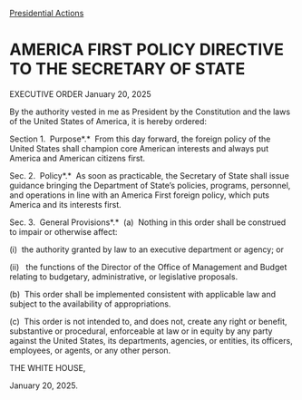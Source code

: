 
[Presidential Actions](https://www.whitehouse.gov/presidential-actions/) 

AMERICA FIRST POLICY DIRECTIVE TO THE SECRETARY OF STATE
========================================================

EXECUTIVE ORDER 
January 20, 2025 



By the authority vested in me as President by the Constitution and the laws of the United States of America, it is hereby ordered:

Section 1.  Purpose*.*  From this day forward, the foreign policy of the United States shall champion core American interests and always put America and American citizens first.

Sec. 2.  Policy*.*  As soon as practicable, the Secretary of State shall issue guidance bringing the Department of State’s policies, programs, personnel, and operations in line with an America First foreign policy, which puts America and its interests first.

Sec. 3.  General Provisions*.*  (a)  Nothing in this order shall be construed to impair or otherwise affect:

(i)  the authority granted by law to an executive department or agency; or

(ii)   the functions of the Director of the Office of Management and Budget relating to budgetary, administrative, or legislative proposals.

(b)  This order shall be implemented consistent with applicable law and subject to the availability of appropriations.

(c)  This order is not intended to, and does not, create any right or benefit, substantive or procedural, enforceable at law or in equity by any party against the United States, its departments, agencies, or entities, its officers, employees, or agents, or any other person.

THE WHITE HOUSE,

January 20, 2025.



